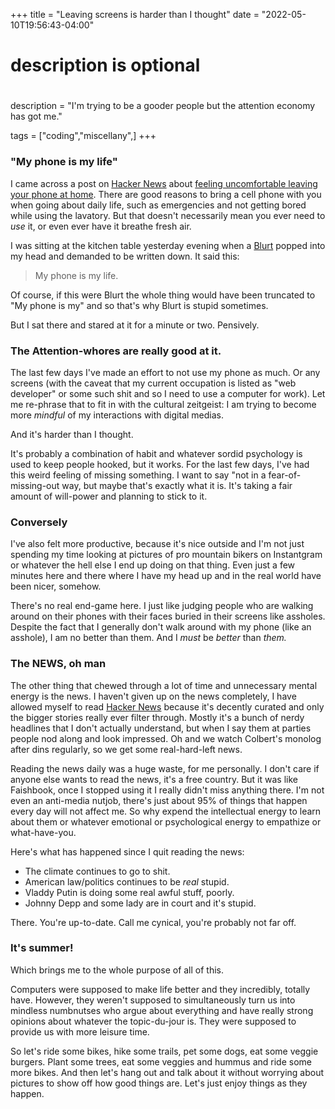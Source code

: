 +++
title = "Leaving screens is harder than I thought"
date = "2022-05-10T19:56:43-04:00"

#
# description is optional
#
description = "I'm trying to be a gooder people but the attention economy has got me."

tags = ["coding","miscellany",]
+++

### "My phone is my life"

I came across a post on [Hacker News](https://news.ycombinator.com) about [feeling uncomfortable leaving your phone at home](https://vaidik.bearblog.dev/feeling-uncomfortable-when-leaving-phone-at-home-shouldnt-be-normal/). There are good reasons to bring a cell phone with you when going about daily life, such as emergencies and not getting bored while using the lavatory. But that doesn't necessarily mean you ever need to *use* it, or even ever have it breathe fresh air.

I was sitting at the kitchen table yesterday evening when a [Blurt](https://letsblurt.duckdns.org) popped into my head and demanded to be written down. It said this:

> My phone is my life.

Of course, if this were Blurt the whole thing would have been truncated to "My phone is my" and so that's why Blurt is stupid sometimes.

But I sat there and stared at it for a minute or two. Pensively.

### The Attention-whores are really good at it.

The last few days I've made an effort to not use my phone as much. Or any screens (with the caveat that my current occupation is listed as "web developer" or some such shit and so I need to use a computer for work). Let me re-phrase that to fit in with the cultural zeitgeist: I am trying to become more *mindful* of my interactions with digital medias.

And it's harder than I thought.

It's probably a combination of habit and whatever sordid psychology is used to keep people hooked, but it works. For the last few days, I've had this weird feeling of missing something. I want to say "not in a fear-of-missing-out way, but maybe that's exactly what it is. It's taking a fair amount of will-power and planning to stick to it.

### Conversely

I've also felt more productive, because it's nice outside and I'm not just spending my time looking at pictures of pro mountain bikers on Instantgram or whatever the hell else I end up doing on that thing. Even just a few minutes here and there where I have my head up and in the real world have been nicer, somehow.

There's no real end-game here. I just like judging people who are walking around on their phones with their faces buried in their screens like assholes. Despite the fact that I generally don't walk around with my phone (like an asshole), I am no better than them. And I *must* be *better* than *them.*

### The NEWS, oh man

The other thing that chewed through a lot of time and unnecessary mental energy is the news. I haven't given up on the news completely, I have allowed myself to read [Hacker News](https://news.ycombinator.com) because it's decently curated and only the bigger stories really ever filter through. Mostly it's a bunch of nerdy headlines that I don't actually understand, but when I say them at parties people nod along and look impressed. Oh and we watch Colbert's monolog after dins regularly, so we get some real-hard-left news.

Reading the news daily was a huge waste, for me personally. I don't care if anyone else wants to read the news, it's a free country. But it was like Faishbook, once I stopped using it I really didn't miss anything there. I'm not even an anti-media nutjob, there's just about 95% of things that happen every day will not affect me. So why expend the intellectual energy to learn about them or whatever emotional or psychological energy to empathize or what-have-you.

Here's what has happened since I quit reading the news:

- The climate continues to go to shit.
- American law/politics continues to be *real* stupid.
- Vladdy Putin is doing some real awful stuff, poorly.
- Johnny Depp and some lady are in court and it's stupid.

There. You're up-to-date. Call me cynical, you're probably not far off.

### It's summer!

Which brings me to the whole purpose of all of this.

Computers were supposed to make life better and they incredibly, totally have. However, they weren't supposed to simultaneously turn us into mindless numbnutses who argue about everything and have really strong opinions about whatever the topic-du-jour is. They were supposed to provide us with more leisure time.

So let's ride some bikes, hike some trails, pet some dogs, eat some veggie burgers. Plant some trees, eat some veggies and hummus and ride some more bikes. And then let's hang out and talk about it without worrying about pictures to show off how good things are. Let's just enjoy things as they happen.
